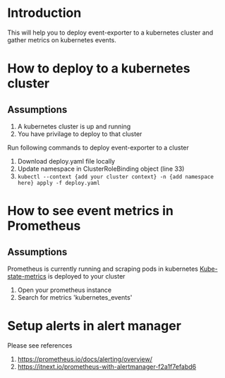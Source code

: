 # Introduction
This will help you to deploy event-exporter to a kubernetes cluster and gather metrics on kubernetes events.

# How to deploy to a kubernetes cluster
## Assumptions
1. A kubernetes cluster is up and running
2. You have privilage to deploy to that cluster

Run following commands to deploy event-exporter to a cluster

1. Download deploy.yaml file locally
2. Update namespace in ClusterRoleBinding object (line 33)
3. `kubectl --context {add your cluster context} -n {add namespace here} apply -f deploy.yaml`


# How to see event metrics in Prometheus

## Assumptions
Prometheus is currently running and scraping pods in kubernetes
[Kube-state-metrics](https://github.com/kubernetes/kube-state-metrics) is deployed to your cluster

1. Open your prometheus instance
2. Search for metrics 'kubernetes_events'

# Setup alerts in alert manager

Please see references
1. https://prometheus.io/docs/alerting/overview/
2. https://itnext.io/prometheus-with-alertmanager-f2a1f7efabd6

